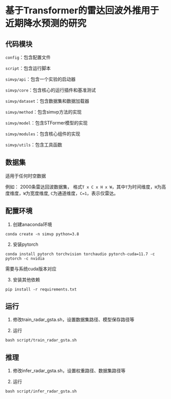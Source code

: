 # 基于Transformer的雷达回波外推用于近期降水预测的研究
## 代码模块
`config`：包含配置文件

`script`：包含运行脚本

`simvp/api`：包含一个实验的启动器

`simvp/core`：包含核心的运行插件和基准测试

`simvp/dataset`：包含数据集和数据加载器

`simvp/method`：包含simvp方法的实现

`simvp/model`：包含STFormer模型的实现

`simvp/modules`：包含核心组件的实现

`simvp/utils`：包含工具函数

## 数据集
适用于任何时空数据

例如：
2000条雷达回波数据集，
格式`T x C x H x W`，其中`T`为时间维度，`H`为高度维度，`W`为宽度维度, `C`为通道维度，`C=1`，表示仅雷达。


## 配置环境

1. 创建anaconda环境

`conda create -n simvp python=3.8`

2. 安装pytorch

`conda install pytorch torchvision torchaudio pytorch-cuda=11.7 -c pytorch -c nvidia`

需要与系统cuda版本对应

3. 安装其他依赖

`pip install -r requirements.txt`

## 运行

1. 修改train_radar_gsta.sh，设置数据集路径、模型保存路径等

2. 运行 

`bash script/train_radar_gsta.sh`

## 推理

1. 修改infer_radar_gsta.sh，设置权重路径、数据集路径等

2. 运行

`bash script/infer_radar_gsta.sh`
